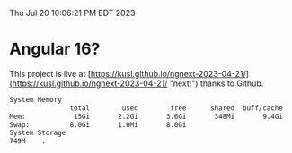 Thu Jul 20 10:06:21 PM EDT 2023

# Angular 16?


This project is live at [https://kusl.github.io/ngnext-2023-04-21/](https://kusl.github.io/ngnext-2023-04-21/ "next!") thanks to Github.

```bash
System Memory
               total        used        free      shared  buff/cache   available
Mem:            15Gi       2.2Gi       3.6Gi       348Mi       9.4Gi        12Gi
Swap:          8.0Gi       1.0Mi       8.0Gi
System Storage
749M	.
```
